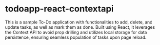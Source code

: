 # todoapp-react-contextapi

This is a sample To-Do application with functionalities to add, delete, and update tasks, as well as mark them as done. Built using React, it leverages the Context API to avoid prop drilling and utilizes local storage for data persistence, ensuring seamless population of tasks upon page reload.